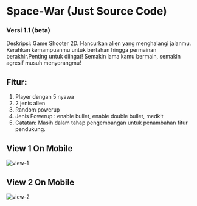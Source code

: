 # Space-War (Just Source Code)
### Versi 1.1 (beta)

Deskripsi: Game Shooter 2D. Hancurkan alien yang menghalangi jalanmu. Kerahkan kemampuanmu untuk bertahan hingga permainan berakhir.Penting untuk diingat! Semakin lama kamu bermain, semakin agresif musuh menyerangmu!

## Fitur:

1. Player dengan 5 nyawa
1. 2 jenis alien
1. Random powerup
1. Jenis Powerup : enable bullet, enable double bullet, medkit
1. Catatan: Masih dalam tahap pengembangan untuk penambahan fitur pendukung.

## View 1 On Mobile
![view-1](https://github.com/InitialH14/Space-War---2D-Shooter/assets/137972935/742686f7-5285-427b-8933-4c1fdc122eed)

## View 2 On Mobile
![view-2](https://github.com/InitialH14/Space-War---2D-Shooter/assets/137972935/8d74634a-e8c0-474d-958b-fde23ca2aecb)
